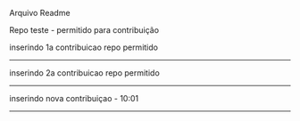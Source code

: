Arquivo Readme

Repo teste - permitido para contribuição

inserindo 1a contribuicao repo permitido

******************************************
inserindo 2a contribuicao repo permitido 
*******************************************

inserindo nova contribuiçao - 10:01

*****************************************
